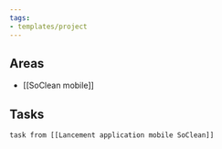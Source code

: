 ```yaml
---
tags:
- templates/project
---
```

## Areas
- [[SoClean mobile]]
## Tasks 
```dataview
task from [[Lancement application mobile SoClean]]
```